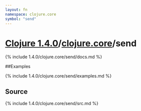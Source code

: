 ```yaml
---
layout: fn
namespace: clojure.core
symbol: "send"
---
```


# [Clojure 1.4.0](../../)/[clojure.core](../)/send

{% include 1.4.0/clojure.core/send/docs.md %}

##Examples

{% include 1.4.0/clojure.core/send/examples.md %}
## Source
{% include 1.4.0/clojure.core/send/src.md %}

